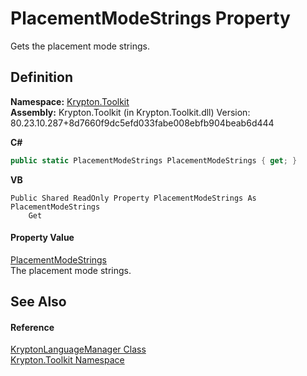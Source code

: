 # PlacementModeStrings Property


Gets the placement mode strings.



## Definition
**Namespace:** <a href="79d2eac2-21f4-54ff-7552-b20c33c30600.md">Krypton.Toolkit</a>  
**Assembly:** Krypton.Toolkit (in Krypton.Toolkit.dll) Version: 80.23.10.287+8d7660f9dc5efd033fabe008ebfb904beab6d444

**C#**
``` C#
public static PlacementModeStrings PlacementModeStrings { get; }
```
**VB**
``` VB
Public Shared ReadOnly Property PlacementModeStrings As PlacementModeStrings
	Get
```



#### Property Value
<a href="91171f3f-c342-df54-9590-08d5d1d3083a.md">PlacementModeStrings</a>  
The placement mode strings.

## See Also


#### Reference
<a href="dac09113-2984-9ef4-34e6-8be84cc38189.md">KryptonLanguageManager Class</a>  
<a href="79d2eac2-21f4-54ff-7552-b20c33c30600.md">Krypton.Toolkit Namespace</a>  

